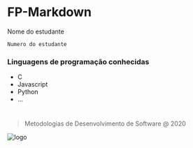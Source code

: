 # FP-Markdown
Nome do estudante

`Numero do estudante`

### Linguagens de programação conhecidas

* C
* Javascript
* Python
* ...
#
>Metodologias de Desenvolvimento de Software @ 2020

![logo](https://eduportugal.eu/wp-content/uploads/2017/08/eduportugal_ipleiria_n.jpg)